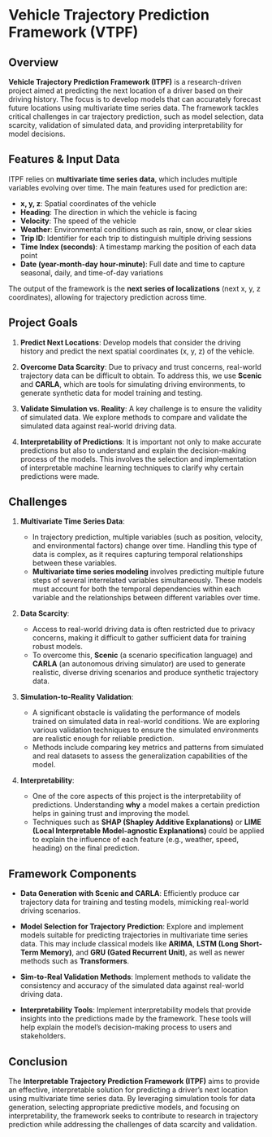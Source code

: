 # Vehicle Trajectory Prediction Framework (VTPF)

## Overview

**Vehicle Trajectory Prediction Framework (ITPF)** is a research-driven project aimed at predicting the next location of a driver based on their driving history. The focus is to develop models that can accurately forecast future locations using multivariate time series data. The framework tackles critical challenges in car trajectory prediction, such as model selection, data scarcity, validation of simulated data, and providing interpretability for model decisions.

## Features & Input Data

ITPF relies on **multivariate time series data**, which includes multiple variables evolving over time. The main features used for prediction are:

- **x, y, z**: Spatial coordinates of the vehicle
- **Heading**: The direction in which the vehicle is facing
- **Velocity**: The speed of the vehicle
- **Weather**: Environmental conditions such as rain, snow, or clear skies
- **Trip ID**: Identifier for each trip to distinguish multiple driving sessions
- **Time Index (seconds)**: A timestamp marking the position of each data point
- **Date (year-month-day hour-minute)**: Full date and time to capture seasonal, daily, and time-of-day variations

The output of the framework is the **next series of localizations** (next x, y, z coordinates), allowing for trajectory prediction across time.

## Project Goals

1. **Predict Next Locations**: Develop models that consider the driving history and predict the next spatial coordinates (x, y, z) of the vehicle.
   
2. **Overcome Data Scarcity**: Due to privacy and trust concerns, real-world trajectory data can be difficult to obtain. To address this, we use **Scenic** and **CARLA**, which are tools for simulating driving environments, to generate synthetic data for model training and testing.

3. **Validate Simulation vs. Reality**: A key challenge is to ensure the validity of simulated data. We explore methods to compare and validate the simulated data against real-world driving data.

4. **Interpretability of Predictions**: It is important not only to make accurate predictions but also to understand and explain the decision-making process of the models. This involves the selection and implementation of interpretable machine learning techniques to clarify why certain predictions were made.

## Challenges

1. **Multivariate Time Series Data**: 
   - In trajectory prediction, multiple variables (such as position, velocity, and environmental factors) change over time. Handling this type of data is complex, as it requires capturing temporal relationships between these variables.
   - **Multivariate time series modeling** involves predicting multiple future steps of several interrelated variables simultaneously. These models must account for both the temporal dependencies within each variable and the relationships between different variables over time.

2. **Data Scarcity**:
   - Access to real-world driving data is often restricted due to privacy concerns, making it difficult to gather sufficient data for training robust models. 
   - To overcome this, **Scenic** (a scenario specification language) and **CARLA** (an autonomous driving simulator) are used to generate realistic, diverse driving scenarios and produce synthetic trajectory data.

3. **Simulation-to-Reality Validation**:
   - A significant obstacle is validating the performance of models trained on simulated data in real-world conditions. We are exploring various validation techniques to ensure the simulated environments are realistic enough for reliable prediction.
   - Methods include comparing key metrics and patterns from simulated and real datasets to assess the generalization capabilities of the model.

4. **Interpretability**:
   - One of the core aspects of this project is the interpretability of predictions. Understanding **why** a model makes a certain prediction helps in gaining trust and improving the model.
   - Techniques such as **SHAP (Shapley Additive Explanations)** or **LIME (Local Interpretable Model-agnostic Explanations)** could be applied to explain the influence of each feature (e.g., weather, speed, heading) on the final prediction.

## Framework Components

- **Data Generation with Scenic and CARLA**: Efficiently produce car trajectory data for training and testing models, mimicking real-world driving scenarios.
  
- **Model Selection for Trajectory Prediction**: Explore and implement models suitable for predicting trajectories in multivariate time series data. This may include classical models like **ARIMA**, **LSTM (Long Short-Term Memory)**, and **GRU (Gated Recurrent Unit)**, as well as newer methods such as **Transformers**.

- **Sim-to-Real Validation Methods**: Implement methods to validate the consistency and accuracy of the simulated data against real-world driving data.

- **Interpretability Tools**: Implement interpretability models that provide insights into the predictions made by the framework. These tools will help explain the model’s decision-making process to users and stakeholders.

## Conclusion

The **Interpretable Trajectory Prediction Framework (ITPF)** aims to provide an effective, interpretable solution for predicting a driver’s next location using multivariate time series data. By leveraging simulation tools for data generation, selecting appropriate predictive models, and focusing on interpretability, the framework seeks to contribute to research in trajectory prediction while addressing the challenges of data scarcity and validation.
